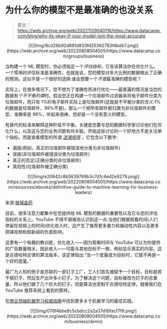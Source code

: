 # 为什么你的模型不是最准确的也没关系

> 原文：<https://web.archive.org/web/20221129040116/https://www.datacamp.com/blog/why-its-okay-if-your-model-isnt-the-most-accurate>

<center>[![](img/8cd26b92d661d833fd25362783f4bdb7.png)](https://web.archive.org/web/20220808004505/https://www.datacamp.com/groups/business)</center>

当构建一个 ML 模型时，你必须指定一个*评估指标*，它告诉算法你在优化什么。一个常用的评估标准是准确性，也就是说，您的模型对多大比例的数据做出了正确的预测。这似乎是一个很好的选择:谁会想要一个*不是*最准确的模型呢？

实际上，在很多情况下，您不想为了准确性而进行优化——最普遍的情况是当您的数据有*个不平衡的类*时。假设您正在构建一个垃圾邮件过滤器来将电子邮件分类为垃圾邮件，而只有 1%的电子邮件实际上是垃圾邮件(这就是不平衡分类的含义:1%的数据是垃圾邮件，99%不是)。那么一个把所有邮件都归类为非垃圾邮件的模型，准确率是 99%，听起来很棒，但却是一个没有意义的模型。

有替代的标准来解释这种阶级不平衡。关键是您要与您的数据科学家讨论他们在优化什么，以及这与您的业务问题有何关联。开始这些讨论的一个好地方不是关注单个指标，而是查看模型的所谓 *[混淆矩阵](https://web.archive.org/web/20220808004505/https://en.wikipedia.org/wiki/Confusion_matrix)* ，它包含以下数字:

*   漏报(例如，真正的垃圾邮件被错误地分类为非垃圾邮件)
*   误报(非垃圾邮件被错误分类为垃圾邮件)
*   真正的否定(正确分类的非垃圾邮件)
*   真阳性(垃圾邮件被正确分类)

<center>[![](img/e20842c8b5839769b3c7d1c4ed2e9279.png)](https://web.archive.org/web/20220808004505/https://www.datacamp.com/resources/ebooks/definitive-guide-to-machine-learning-for-business-leaders)</center>

来源:[玻璃盒药](https://web.archive.org/web/20220808004505/https://glassboxmedicine.com/2019/02/17/measuring-performance-the-confusion-matrix/)

目前，很多注意力都集中在您提供给 ML 模型的数据的重要性以及它与您的评估指标的关系上。YouTube 不得不艰难地认识到这一点:当他们根据观看时间(人们停留在视频上的时间)优化收入时，这产生了推荐更多暴力和煽动性内容以及更多阴谋视频和假新闻的负面影响。

这里有一个有趣的教训是，优化收入——因为观看时间与 YouTube 可以为你提供的广告数量相关，因此收入——可能与其他目标不一致，例如显示真实的内容。这是古德哈特定律的算法版本，该定律指出:“当一个度量成为目标时，它就不再是一个好的度量。”

最广为人知的例子是苏联的一家钉子工厂，工人们首先被赋予一个目标，目标是若干根钉子，然后生产出许多小钉子。为了解决这个问题，目标被改为钉子的总重量，所以他们做了几个巨大的钉子。但是算法也受制于古德哈特定律，就像我们在 YouTube 推荐系统上看到的那样。

在[商业领袖机器学习权威指南](https://web.archive.org/web/20220808004505/https://www.datacamp.com/resources/ebooks/definitive-guide-to-machine-learning-for-business-leaders)中找到更多关于机器学习的最佳实践。

<center>[![](img/076f4bbe8c5cbdcc2a2a37d16facf7f9.png)](https://web.archive.org/web/20220808004505/https://www.datacamp.com/business/demo)</center>